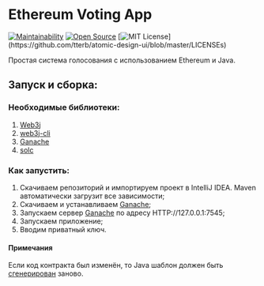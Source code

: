 # Ethereum Voting App
[![Maintainability](https://api.codeclimate.com/v1/badges/aab6fef4f402f9bb29f6/maintainability)](https://codeclimate.com/github/v0xat/ethereum-voting-app/maintainability)
[![Open Source](https://badges.frapsoft.com/os/v1/open-source.svg?v=103)](https://opensource.org/)
[![MIT License](https://img.shields.io/apm/l/atomic-design-ui.svg?)](https://github.com/tterb/atomic-design-ui/blob/master/LICENSEs)

Простая система голосования с использованием Ethereum и Java.

## Запуск и сборка:
### Необходимые библиотеки:
1. [Web3j](https://github.com/web3j/web3j/releases)
2. [web3j-cli](https://github.com/web3j/web3j-cli)
3. [Ganache](https://www.trufflesuite.com/ganache)
4. [solc](https://github.com/ethereum/solidity/releases)

### Как запустить:
1. Скачиваем репозиторий и импортируем проект в IntelliJ IDEA. Maven автоматически загрузит все зависимости;
2. Скачиваем и устанавливаем [Ganache](https://www.trufflesuite.com/ganache);
3. Запускаем сервер [Ganache](https://www.trufflesuite.com/ganache) по адресу HTTP://127.0.0.1:7545;
4. Запускаем приложение;
5. Вводим приватный ключ.

#### Примечания
Если код контракта был изменён, то Java шаблон должен быть [сгенерирован](https://kauri.io/generate-a-java-wrapper-from-your-smart-contract/84475132317d4d6a84a2c42eb9348e4b/a) заново.


